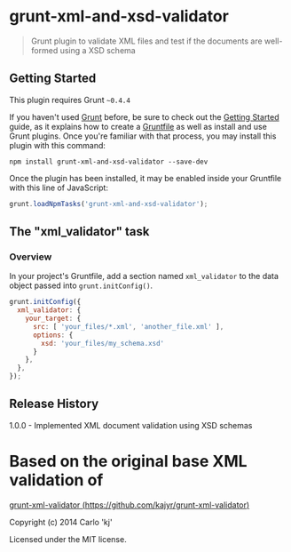 # grunt-xml-and-xsd-validator

> Grunt plugin to validate XML files and test if the documents are well-formed using a XSD schema

## Getting Started
This plugin requires Grunt `~0.4.4`

If you haven't used [Grunt](http://gruntjs.com/) before, be sure to check out the [Getting Started](http://gruntjs.com/getting-started) guide, as it explains how to create a [Gruntfile](http://gruntjs.com/sample-gruntfile) as well as install and use Grunt plugins. Once you're familiar with that process, you may install this plugin with this command:

```shell
npm install grunt-xml-and-xsd-validator --save-dev
```

Once the plugin has been installed, it may be enabled inside your Gruntfile with this line of JavaScript:

```js
grunt.loadNpmTasks('grunt-xml-and-xsd-validator');
```

## The "xml_validator" task

### Overview
In your project's Gruntfile, add a section named `xml_validator` to the data object passed into `grunt.initConfig()`.

```js
grunt.initConfig({
  xml_validator: {
    your_target: {
      src: [ 'your_files/*.xml', 'another_file.xml' ],
      options: {
        xsd: 'your_files/my_schema.xsd'
      }
    },
  },
});
```

## Release History
1.0.0 - Implemented XML document validation using XSD schemas


# Based on the original base XML validation of
[grunt-xml-validator (https://github.com/kajyr/grunt-xml-validator)](https://github.com/kajyr/grunt-xml-validator)

Copyright (c) 2014 Carlo 'kj'

Licensed under the MIT license.
